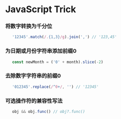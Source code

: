 # JavaScript Trick

### 将数字转换为千分位

```js
   '12345'.match(/.{1,3}/g).join(',') // '123,45'
```

### 为日期或月份字符串添加前缀0

```js
   const newMonth = ('0' + month).slice(-2) 
```

### 去除数字字符串的前缀0

```js
   '012345'.replace(/^0+/, '') // '12345'
```

### 可选操作符的兼容性写法

```js
   obj && obj.func() // obj?.func()
```
